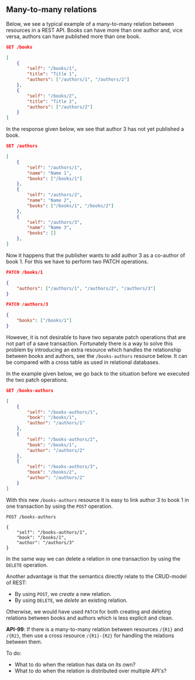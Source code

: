 ## Many-to-many relations ##

Below, we see a typical example of a many-to-many relation between resources in a REST API. Books can have more than one author and, vice versa, authors can have published more than one book. 

```json
GET /books

[
    {
        "self": "/books/1",
        "title": "Title 1",
        "authors": ["/authors/1", "/authors/2"]
    },
    {
        "self": "/books/2",
        "title": "Title 2",
        "authors": ["/authors/2"]
    }
]
```
In the response given below, we see that author 3 has not yet published a book.

```json
GET /authors

[
    {
        "self": "/authors/1",
        "name": "Name 1",
        "books": ["/books/1"]
    },
    {
        "self": "/authors/2",
        "name": "Name 2",
        "books": ["/books/1", "/books/2"]
    },
    {
        "self": "/authors/3",
        "name": "Name 3",
        "books": []
    },
]
```

Now it happens that the publisher wants to add author 3 as a co-author of book 1. For this we have to perform two PATCH operations. 

```json
PATCH /books/1

{
    "authors": ["/authors/1", "/authors/2", "/authors/3"]
}

PATCH /authors/3

{
    "books": ["/books/1"]
}
```

However, it is not desirable to have two separate patch operations that are not part of a save transaction. Fortunately there is a way to solve this problem by introducing an extra resource which handles the relationship between books and authors, see the `/books-authors` resource below. It can be compared with a cross table as used in relational databases.

In the example given below, we go back to the situation before we executed the two patch operations.

```json
GET /books-authors

[
    {
        "self": "/books-authors/1",
        "book": "/books/1",
        "author": "/authors/1"
    },
    {
        "self": "/books-authors/2",
        "book": "/books/1",
        "author": "/authors/2"
    },
    {
        "self": "/books-authors/3",
        "book": "/books/2",
        "author": "/authors/2"
    }
]
```
With this new `/books-authors` resource it is easy to link author 3 to book 1 in one transaction by using the `POST` operation.

```
POST /books-authors

{
    "self": "/books-authors/1",
    "book": "/books/1",
    "author": "/authors/3"
}
```

In the same way we can delete a relation in one transaction by using the `DELETE` operation.

Another advantage is that the semantics directly relate to the CRUD-model of REST:
- By using `POST`, we _create_ a new relation.
- By using `DELETE`, we _delete_ an existing relation.

Otherwise, we would have used `PATCH` for both creating and deleting relations between books and authors which is less explicit and clean.

<div class="rule" id="api-99">
  <p class="rulelab"><strong>API-99</strong>: If there is a many-to-many relation between resources <code>/{R1}</code> and <code>/{R2}</code>, then use a cross resource <code>/{R1}-{R2}</code> for handling the relations between them.</p>
</div>

To do:
- What to do when the relation has data on its own?
- What to do when the relation is distributed over multiple API's?